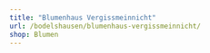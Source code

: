 ```yaml
---
title: "Blumenhaus Vergissmeinnicht"
url: /bodelshausen/blumenhaus-vergissmeinnicht/
shop: Blumen
---
```


